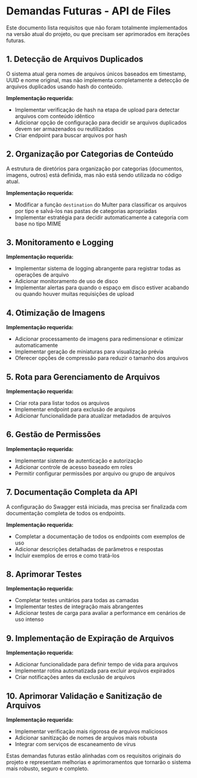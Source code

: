 # Demandas Futuras - API de Files

Este documento lista requisitos que não foram totalmente implementados na versão atual do projeto, ou que precisam ser aprimorados em iterações futuras.

## 1. Detecção de Arquivos Duplicados

O sistema atual gera nomes de arquivos únicos baseados em timestamp, UUID e nome original, mas não implementa completamente a detecção de arquivos duplicados usando hash do conteúdo.

**Implementação requerida:**

- Implementar verificação de hash na etapa de upload para detectar arquivos com conteúdo idêntico
- Adicionar opção de configuração para decidir se arquivos duplicados devem ser armazenados ou reutilizados
- Criar endpoint para buscar arquivos por hash

## 2. Organização por Categorias de Conteúdo

A estrutura de diretórios para organização por categorias (documentos, imagens, outros) está definida, mas não está sendo utilizada no código atual.

**Implementação requerida:**

- Modificar a função `destination` do Multer para classificar os arquivos por tipo e salvá-los nas pastas de categorias apropriadas
- Implementar estratégia para decidir automaticamente a categoria com base no tipo MIME

## 3. Monitoramento e Logging

**Implementação requerida:**

- Implementar sistema de logging abrangente para registrar todas as operações de arquivo
- Adicionar monitoramento de uso de disco
- Implementar alertas para quando o espaço em disco estiver acabando ou quando houver muitas requisições de upload

## 4. Otimização de Imagens

**Implementação requerida:**

- Adicionar processamento de imagens para redimensionar e otimizar automaticamente
- Implementar geração de miniaturas para visualização prévia
- Oferecer opções de compressão para reduzir o tamanho dos arquivos

## 5. Rota para Gerenciamento de Arquivos

**Implementação requerida:**

- Criar rota para listar todos os arquivos
- Implementar endpoint para exclusão de arquivos
- Adicionar funcionalidade para atualizar metadados de arquivos

## 6. Gestão de Permissões

**Implementação requerida:**

- Implementar sistema de autenticação e autorização
- Adicionar controle de acesso baseado em roles
- Permitir configurar permissões por arquivo ou grupo de arquivos

## 7. Documentação Completa da API

A configuração do Swagger está iniciada, mas precisa ser finalizada com documentação completa de todos os endpoints.

**Implementação requerida:**

- Completar a documentação de todos os endpoints com exemplos de uso
- Adicionar descrições detalhadas de parâmetros e respostas
- Incluir exemplos de erros e como tratá-los

## 8. Aprimorar Testes

**Implementação requerida:**

- Completar testes unitários para todas as camadas
- Implementar testes de integração mais abrangentes
- Adicionar testes de carga para avaliar a performance em cenários de uso intenso

## 9. Implementação de Expiração de Arquivos

**Implementação requerida:**

- Adicionar funcionalidade para definir tempo de vida para arquivos
- Implementar rotina automatizada para excluir arquivos expirados
- Criar notificações antes da exclusão de arquivos

## 10. Aprimorar Validação e Sanitização de Arquivos

**Implementação requerida:**

- Implementar verificação mais rigorosa de arquivos maliciosos
- Adicionar sanitização de nomes de arquivos mais robusta
- Integrar com serviços de escaneamento de vírus

Estas demandas futuras estão alinhadas com os requisitos originais do projeto e representam melhorias e aprimoramentos que tornarão o sistema mais robusto, seguro e completo.
